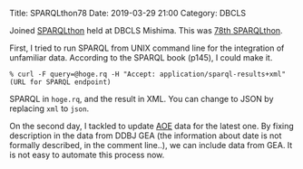 Title: SPARQLthon78
Date: 2019-03-29 21:00
Category: DBCLS

Joined [SPARQLthon](http://wiki.lifesciencedb.jp/mw/SPARQLthon) held at DBCLS Mishima.
This was [78th SPARQLthon](http://wiki.lifesciencedb.jp/mw/SPARQLthon78).

First, I tried to run SPARQL from UNIX command line for the integration of unfamiliar data.
According to the SPARQL book (p145), I could make it.

```
% curl -F query=@hoge.rq -H "Accept: application/sparql-results+xml" (URL for SPARQL endpoint)
```

SPARQL in `hoge.rq`, and the result in XML.
You can change to JSON by replacing `xml` to `json`.

On the second day, I tackled to update [AOE](http://aoe.dbcls.jp/) data for the latest one.
By fixing description in the data from DDBJ GEA (the information about date is not formally described, in the comment line..), we can include data from GEA.
It is not easy to automate this process now.
